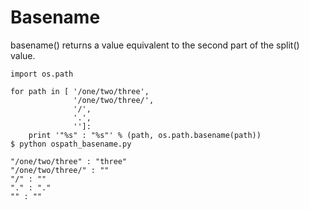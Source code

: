 # Basename

basename\(\) returns a value equivalent to the second part of the split\(\) value.

```text
import os.path

for path in [ '/one/two/three', 
              '/one/two/three/',
              '/',
              '.',
              '']:
    print '"%s" : "%s"' % (path, os.path.basename(path))
$ python ospath_basename.py

"/one/two/three" : "three"
"/one/two/three/" : ""
"/" : ""
"." : "."
"" : ""
```

